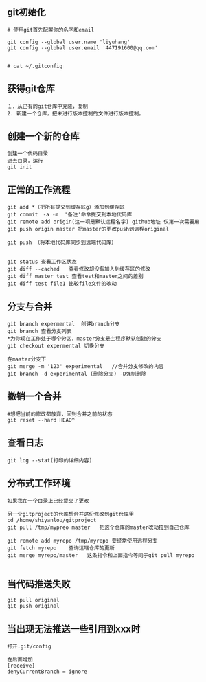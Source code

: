 ## git初始化

```shell
# 使用git首先配置你的名字和email

git config --global user.name 'liyuhang'
git config --global user.email '447191600@qq.com'


# cat ~/.gitconfig
```

## 获得git仓库

```
１．从已有的git仓库中克隆，复制
2. 新建一个仓库，把未进行版本控制的文件进行版本控制。
```

## 创建一个新的仓库

```shell
创建一个代码目录
进去目录，运行
git init
```

## 正常的工作流程

```shell
git add *（把所有提交到缓存区g）添加到缓存区
git commit　-a -m  '备注'命令提交到本地代码库
git remote add origin(这一项是默认远程名字) github地址 仅第一次需要用
git push origin master 把master的更改push到远程original

git push （将本地代码库同步到远端代码库）


git status 查看工作区状态
git diff --cached   查看修改却没有加入到缓存区的修改
git diff master test 查看test和master之间的差别
git diff test file1 比较file文件的改动
```

## 分支与合并

```shell
git branch expermental  创建branch分支
git branch 查看分支列表
*为你现在工作处于哪个分区，master分支是主程序默认创建的分支
git checkout expermental 切换分支

在master分支下
git merge -m '123' experimental   //合并分支修改的内容
git branch -d experimental (删除分支) -D强制删除
```

##  撤销一个合并

```
#想把当前的修改都放弃，回到合并之前的状态
git reset --hard HEAD^
```

## 查看日志

```
git log --stat(打印的详细内容)
```

## 分布式工作环境

```shell
如果我在一个目录上已经提交了更改

另一个gitproject的仓库想合并这份修改到git仓库里
cd /home/shiyanlou/gitproject
git pull /tmp/mypreo master   把这个仓库的master改动拉到自己仓库

git remote add myrepo /tmp/myrepo 要经常使用远程分支
git fetch myrepo    查询远端仓库的更新  
git merge myrepo/master   这条指令和上面指令等同于git pull myrepo  


```

## 当代码推送失败

```shell
git pull original
git push original
```

## 当出现无法推送一些引用到xxx时

```
打开.git/config

在后面增加
[receive]
denyCurrentBranch = ignore
```

